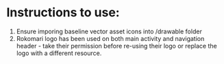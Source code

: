 # Instructions to use:

1. Ensure imporing baseline vector asset icons into /drawable folder
2. Rokomari logo has been used on both main activity and navigation header - take their permission before re-using their logo or replace the logo with a different resource.
